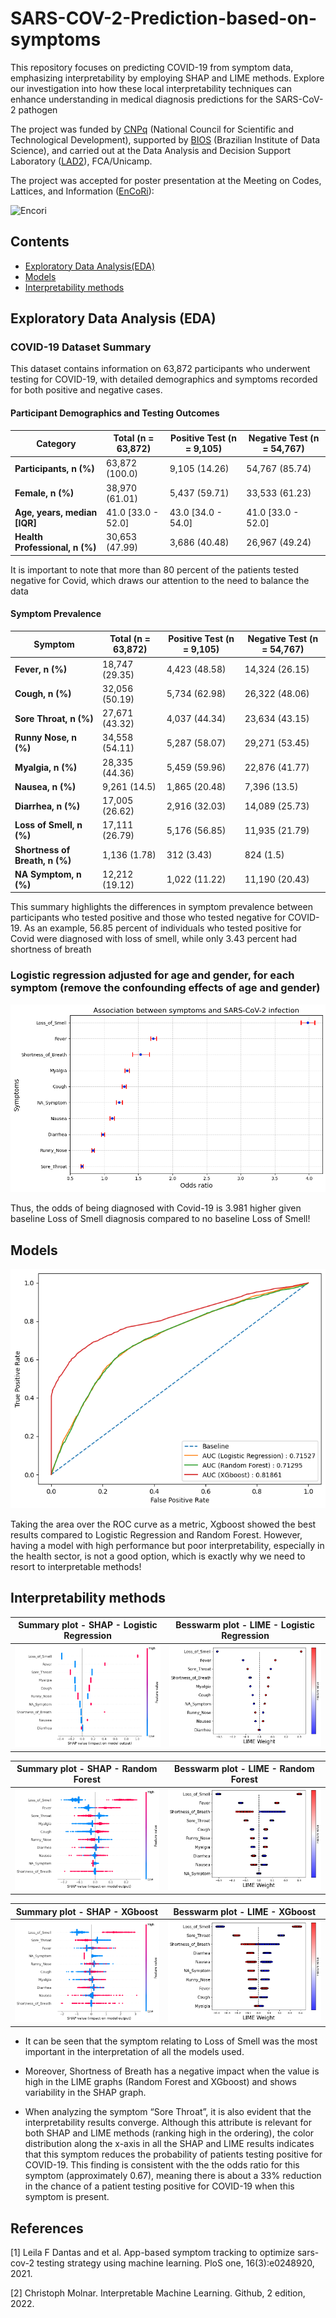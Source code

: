 # SARS-COV-2-Prediction-based-on-symptoms
This repository focuses on predicting COVID-19 from symptom data, emphasizing interpretability by employing SHAP and LIME methods. Explore our investigation into how these local interpretability techniques can enhance understanding in medical diagnosis predictions for the SARS-CoV-2 pathogen

The project was funded by [CNPq](https://www.gov.br/cnpq/pt-br) (National Council for Scientific and Technological Development), supported by [BIOS](https://bi0s.unicamp.br/) (Brazilian Institute of Data Science), and carried out at the Data Analysis and Decision Support Laboratory ([LAD2](https://www.lad2.org/)), FCA/Unicamp.

The project was accepted for poster presentation at the Meeting on Codes, Lattices, and Information ([EnCoRi](https://ime.unicamp.br/encori/)):

![Encori](Assets/Poster_EncoRI.jpg)

## Contents
- [Exploratory Data Analysis(EDA)](#Exploratory_Data_Analysis(EDA))
- [Models](#models)
- [Interpretability methods](#Interpretability_methods)

## Exploratory Data Analysis (EDA)

### COVID-19 Dataset Summary

This dataset contains information on 63,872 participants who underwent testing for COVID-19, with detailed demographics and symptoms recorded for both positive and negative cases.

#### Participant Demographics and Testing Outcomes

| Category                 | Total (n = 63,872) | Positive Test (n = 9,105) | Negative Test (n = 54,767) |
|--------------------------|--------------------|----------------------------|----------------------------|
| **Participants, n (%)**  | 63,872 (100.0)     | 9,105 (14.26)              | 54,767 (85.74)             |
| **Female, n (%)**        | 38,970 (61.01)     | 5,437 (59.71)              | 33,533 (61.23)             |
| **Age, years, median [IQR]** | 41.0 [33.0 - 52.0] | 43.0 [34.0 - 54.0]        | 41.0 [33.0 - 52.0]         |
| **Health Professional, n (%)** | 30,653 (47.99) | 3,686 (40.48)              | 26,967 (49.24)             |

It is important to note that more than 80 percent of the patients tested negative for Covid, which draws our attention to the need to balance the data

#### Symptom Prevalence

| Symptom                  | Total (n = 63,872) | Positive Test (n = 9,105) | Negative Test (n = 54,767) |
|--------------------------|--------------------|----------------------------|----------------------------|
| **Fever, n (%)**         | 18,747 (29.35)     | 4,423 (48.58)              | 14,324 (26.15)             |
| **Cough, n (%)**         | 32,056 (50.19)     | 5,734 (62.98)              | 26,322 (48.06)             |
| **Sore Throat, n (%)**   | 27,671 (43.32)     | 4,037 (44.34)              | 23,634 (43.15)             |
| **Runny Nose, n (%)**    | 34,558 (54.11)     | 5,287 (58.07)              | 29,271 (53.45)             |
| **Myalgia, n (%)**       | 28,335 (44.36)     | 5,459 (59.96)              | 22,876 (41.77)             |
| **Nausea, n (%)**        | 9,261 (14.5)       | 1,865 (20.48)              | 7,396 (13.5)               |
| **Diarrhea, n (%)**      | 17,005 (26.62)     | 2,916 (32.03)              | 14,089 (25.73)             |
| **Loss of Smell, n (%)** | 17,111 (26.79)     | 5,176 (56.85)              | 11,935 (21.79)             |
| **Shortness of Breath, n (%)** | 1,136 (1.78)  | 312 (3.43)                | 824 (1.5)                  |
| **NA Symptom, n (%)**    | 12,212 (19.12)     | 1,022 (11.22)              | 11,190 (20.43)             |

This summary highlights the differences in symptom prevalence between participants who tested positive and those who tested negative for COVID-19. As an example, 56.85 percent of individuals who tested positive for Covid were diagnosed with loss of smell, while only 3.43 percent had shortness of breath

### Logistic regression adjusted for age and gender, for each symptom (remove the confounding effects of age and gender)

![Odds_ratios](Assets/Association_symptoms_COVID-19.png)

Thus, the odds of being diagnosed with Covid-19 is 3.981 higher given baseline Loss of Smell diagnosis compared to no baseline Loss of Smell!

## Models

![AUC_ROC_curve](Assets/roc_models.png)

Taking the area over the ROC curve as a metric, Xgboost showed the best results compared to Logistic Regression and Random Forest. However, having a model with high performance but poor interpretability, especially in the health sector, is not a good option, which is exactly why we need to resort to interpretable methods!

## Interpretability methods


| Summary plot - SHAP - Logistic Regression | Besswarm plot - LIME - Logistic Regression |
|------------------------------------------|------------------------------------------|
| ![Summary_plot_SHAP_Logistic_Regression](Assets/shap_LR.png) | ![Besswarm_plot_LIME_Logistic_Regression](Assets/Lime_LR.png) |

| Summary plot - SHAP - Random Forest | Besswarm plot - LIME - Random Forest |
|------------------------------------------|------------------------------------------|
| ![Summary_plot_SHAP_RF](Assets/shap_RF.png) | ![Besswarm_plot_LIME_RF](Assets/Lime_RF.png) |

| Summary plot - SHAP - XGboost | Besswarm plot - LIME - XGboost |
|------------------------------------------|------------------------------------------|
| ![Summary_plot_SHAP_xgb](Assets/shap_xgb.png) | ![Besswarm_plot_LIME_xgb](Assets/Lime_xgb.png) |

- It can be seen that the symptom relating to Loss of Smell was the most important in the interpretation of all the models used.

- Moreover, Shortness of Breath has a negative impact when the value is high in the LIME graphs (Random Forest and XGboost) and shows variability in the SHAP graph.

- When analyzing the symptom “Sore Throat”, it is also evident that the interpretability results converge. Although this attribute is relevant for both SHAP and LIME methods (ranking high in the ordering), the color distribution along the x-axis in all the SHAP and LIME results indicates that this symptom reduces the probability of patients testing positive for COVID-19. This finding is consistent with the the odds ratio for this symptom (approximately 0.67), meaning there is about a 33% reduction in the chance of a patient testing positive for COVID-19 when this symptom is present. 

## References

[1] Leila F Dantas and et al. App-based symptom tracking to optimize sars-cov-2 testing strategy
using machine learning. PloS one, 16(3):e0248920, 2021.

[2] Christoph Molnar. Interpretable Machine Learning. Github, 2 edition, 2022.